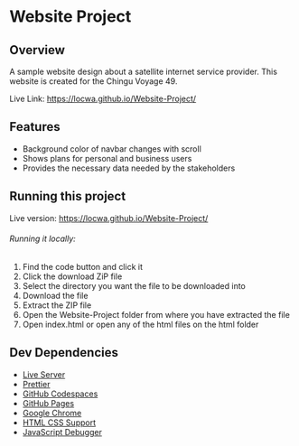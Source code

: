 # Website Project

## Overview

A sample website design about a satellite internet service provider. This website is created for the Chingu Voyage 49.

Live Link: https://locwa.github.io/Website-Project/

## Features

* Background color of navbar changes with scroll
* Shows plans for personal and business users
* Provides the necessary data needed by the stakeholders

## Running this project

Live version: https://locwa.github.io/Website-Project/

###### Running it locally:

1. Find the code button and click it
2. Click the download ZiP file
3. Select the directory you want the file to be downloaded into
4. Download the file
5. Extract the ZIP file
6. Open the Website-Project folder from where you have extracted the file
7. Open index.html or open any of the html files on the html folder

## Dev Dependencies

* [Live Server](https://marketplace.visualstudio.com/items?itemName=ritwickdey.LiveServer)
* [Prettier](https://prettier.io/)
* [GitHub Codespaces](https://github.com/features/codespaces)
* [GitHub Pages](https://pages.github.com/)
* [Google Chrome](https://www.google.com/intl/en_ph/chrome/)
* [HTML CSS Support](https://marketplace.visualstudio.com/items?itemName=ecmel.vscode-html-css)
* [JavaScript Debugger](https://marketplace.visualstudio.com/items?itemName=ms-vscode.js-debug)